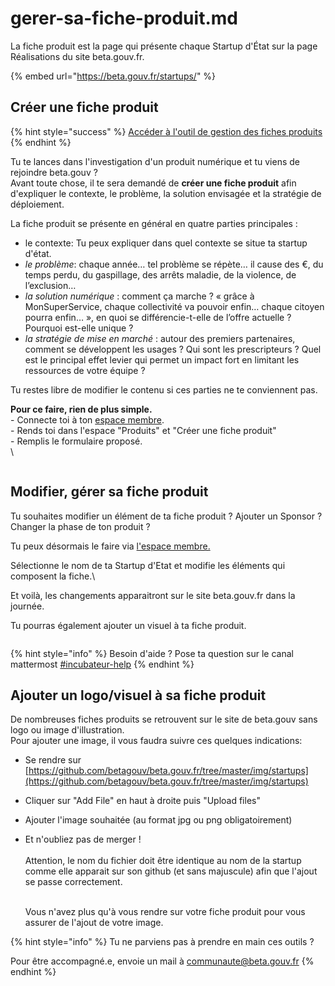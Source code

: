 # gerer-sa-fiche-produit.md

La fiche produit est la page qui présente chaque Startup d'État sur la page Réalisations du site beta.gouv.fr.

{% embed url="https://beta.gouv.fr/startups/" %}

## Créer une fiche produit

{% hint style="success" %}
[Accéder à l'outil de gestion des fiches produits](https://espace-membre.incubateur.net/startups/create-form)
{% endhint %}

Tu te lances dans l'investigation d'un produit numérique et tu viens de rejoindre beta.gouv ?\
Avant toute chose, il te sera demandé de **créer une fiche produit** afin d'expliquer le contexte, le problème, la solution envisagée et la stratégie de déploiement.

La fiche produit se présente en général en quatre parties principales :

* le contexte: Tu peux expliquer dans quel contexte se situe ta startup d'état.
* _le problème_: chaque année… tel problème se répète… il cause des €, du temps perdu, du gaspillage, des arrêts maladie, de la violence, de l’exclusion…
* _la solution numérique_ : comment ça marche ? « grâce à MonSuperService, chaque collectivité va pouvoir enfin… chaque citoyen pourra enfin… », en quoi se différencie-t-elle de l’offre actuelle ? Pourquoi est-elle unique ?
* _la stratégie de mise en marché_ : autour des premiers partenaires, comment se développent les usages ? Qui sont les prescripteurs ? Quel est le principal effet levier qui permet un impact fort en limitant les ressources de votre équipe ?

Tu restes libre de modifier le contenu si ces parties ne te conviennent pas.

**Pour ce faire, rien de plus simple.**\
\- Connecte toi à ton [espace membre](https://espace-membre.incubateur.net/).\
\- Rends toi dans l'espace "Produits" et "Créer une fiche produit"\
\- Remplis le formulaire proposé.\
\\

<figure><img src="../../.gitbook/assets/image%20(3).png" alt=""><figcaption></figcaption></figure>

## Modifier, gérer sa fiche produit

Tu souhaites modifier un élément de ta fiche produit ? Ajouter un Sponsor ? Changer la phase de ton produit ?

Tu peux désormais le faire via [l'espace membre.](https://espace-membre.incubateur.net/startups)

Sélectionne le nom de ta Startup d'Etat et modifie les éléments qui composent la fiche.\\

Et voilà, les changements apparaitront sur le site beta.gouv.fr dans la journée.

Tu pourras également ajouter un visuel à ta fiche produit.

<figure><img src="../../.gitbook/assets/image%20(22).png" alt=""><figcaption></figcaption></figure>

{% hint style="info" %}
Besoin d'aide ? Pose ta question sur le canal mattermost [#incubateur-help](https://mattermost.incubateur.net/betagouv/channels/incubateur-help)
{% endhint %}

## Ajouter un logo/visuel à sa fiche produit

De nombreuses fiches produits se retrouvent sur le site de beta.gouv sans logo ou image d'illustration.\
Pour ajouter une image, il vous faudra suivre ces quelques indications:

* Se rendre sur [https://github.com/betagouv/beta.gouv.fr/tree/master/img/startups](https://github.com/betagouv/beta.gouv.fr/tree/master/img/startups)
* Cliquer sur "Add File" en haut à droite puis "Upload files"
* Ajouter l'image souhaitée (au format jpg ou png obligatoirement)
*   Et n'oubliez pas de merger !\
    \
    Attention, le nom du fichier doit être identique au nom de la startup comme elle apparait sur son github (et sans majuscule) afin que l'ajout se passe correctement.

    [\
    ](https://github.com/betagouv/beta.gouv.fr/tree/master/img/startups)Vous n'avez plus qu'à vous rendre sur votre fiche produit pour vous assurer de l'ajout de votre image.

{% hint style="info" %}
Tu ne parviens pas à prendre en main ces outils ?

Pour être accompagné.e, envoie un mail à communaute@beta.gouv.fr
{% endhint %}

